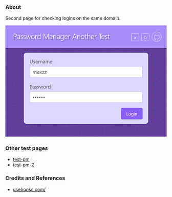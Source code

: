 ### About

Second page for checking logins on the same domain.

![](src/assets/previews/preview-2021-03-30_18-32-01.png)

### Other test pages

* [test-pm](https://github.com/maxzz/test-pm)
* [test-pm-2](https://github.com/maxzz/test-pm-second)

### Credits and References

* [usehooks.com/](https://usehooks.com/)

